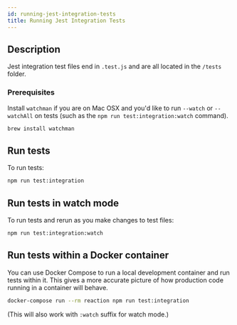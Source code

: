 ```yaml
---
id: running-jest-integration-tests
title: Running Jest Integration Tests
---
```


## Description

Jest integration test files end in `.test.js` and are all located in the `/tests` folder.

### Prerequisites

Install `watchman` if you are on Mac OSX and you'd like to run `--watch` or `--watchAll` on tests (such as the `npm run test:integration:watch` command).

```sh
brew install watchman
```

## Run tests

To run tests:

```sh
npm run test:integration
```

## Run tests in watch mode

To run tests and rerun as you make changes to test files:

```sh
npm run test:integration:watch
```

## Run tests within a Docker container

You can use Docker Compose to run a local development container and run tests within it. This gives a more accurate picture of how production code running in a container will behave.

```sh
docker-compose run --rm reaction npm run test:integration
```

(This will also work with `:watch` suffix for watch mode.)
